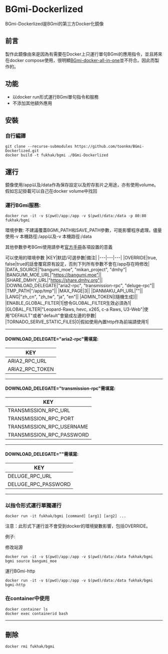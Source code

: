 # BGmi-Dockerlized

BGmi-Dockerlized是BGmi的第三方Docker化鏡像

## 前言

製作此鏡像由來是因為有需要在Docker上只運行單句BGmi的應用指令，並且將來在docker compose使用，很明顯[BGmi-docker-all-in-one](https://github.com/BGmi/bgmi-docker-all-in-one)並不符合。因此而製作的。

## 功能
 - 以docker run形式運行BGmi單句指令和服務
 - 不添加其他額外應用

## 安裝
### 自行編譯
```
git clone --recurse-submodules https://github.com/toonkm/BGmi-Dockerlized.git
docker build -t fukhak/bgmi ./BGmi-Dockerlized
```

## 運行
鏡像使用/app以及/data作為保存設定以及貯存影片之用途，亦有使用volume。假如忘記掛載可以自己在docker volume中找回

### 運行BGmi服務:
```
docker run -it -v $(pwd)/app:/app -v $(pwd)/data:/data -p 80:80 fukhak/bgmi
```

環境參數:
不建議覆蓋BGMI_PATH和SAVE_PATH參數，可能影響程序處理。儘量使用-v 本機路徑:/app以及-v 本機路徑:/data

其他參數參考BGmi使用請參考[官方手冊](https://github.com/BGmi/BGmi/blob/master/README.cn.md#使用)各項設置的意義

可以使用的環境參數
|KEY|默認/可選參數|備注|
|---|---|---|
|OVERRIDE|true, false|true的話會覆寫原有設定，否則下列所有參數不會在/app存在時修改|
|DATA_SOURCE|"bangumi_moe", "mikan_project", "dmhy"|
|BANGUMI_MOE_URL|"https://bangumi.moe"||
|SHARE_DMHY_URL|"https://share.dmhy.org"||
|DOWNLOAD_DELEGATE|"aria2-rpc", "transmission-rpc", "deluge-rpc"||
|TMP_PATH|"/app/tmp"||
|MAX_PAGE|3||
|DANMAKU_API_URL|""||
|LANG|"zh_cn", "zh_tw", "ja", "en"||
|ADMIN_TOKEN|[隨機生成]||
|ENABLE_GLOBAL_FILTER|1|想令GLOBAL_FILTER生效必須為1|
|GLOBAL_FILTER|"Leopard-Raws, hevc, x265, c-a Raws, U3-Web"|使用“DEFAULT"或者"default"會變成左邊的參數|
|TORNADO_SERVE_STATIC_FILES|0|假如使用內置http作為前端請使用1|

---

#### DOWNLOAD_DELEGATE="aria2-rpc"需填寫:

|KEY|
|---|
|ARIA2_RPC_URL||
|ARIA2_RPC_TOKEN|
---

#### DOWNLOAD_DELEGATE="transmission-rpc"需填寫:

|KEY|
|---|
|TRANSMISSION_RPC_URL
|TRANSMISSION_RPC_PORT
|TRANSMISSION_RPC_USERNAME
|TRANSMISSION_RPC_PASSWORD
---

#### DOWNLOAD_DELEGATE=""需填寫:

|KEY|
|---|
|DELUGE_RPC_URL|
|DELUGE_RPC_PASSWORD|
---

### 以指令形式運行單獨運行
```
docker run -it fukhak/bgmi [command] [arg1] [arg2] ...
```
注意：此形式下運行並不會受到docker的環境變數影響，包括OVERRIDE。

例子:

修改站源
```
docker run -it -v $(pwd)/app:/app -v $(pwd)/data:/data fukhak/bgmi bgmi source bangumi_moe
```

運行BGmi-http
```
docker run -it -v $(pwd)/app:/app -v $(pwd)/data:/data fukhak/bgmi bgmi-http
```

### 在container中使用
```
docker container ls
docker exec containerid bash
```

---

## 刪除
```
docker rmi fukhak/bgmi
```

